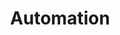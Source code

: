 ---
title: "Automation"
description: "Automation is the holy grail of IT these days. Probably not a bad idea to learn how to do it."
slug: "automation"
image: ansibleLogo.png
style:
  background: "#1A1918"
  color: "#fff"
---